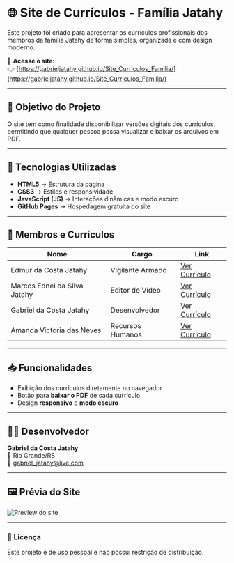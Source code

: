 # 🌐 Site de Currículos - Família Jatahy

Este projeto foi criado para apresentar os currículos profissionais dos membros da família Jatahy de forma simples, organizada e com design moderno.

🔗 **Acesse o site:**  
👉 [https://gabrieljatahy.github.io/Site_Curriculos_Familia/](https://gabrieljatahy.github.io/Site_Curriculos_Familia/)

---

## 💼 Objetivo do Projeto
O site tem como finalidade disponibilizar versões digitais dos currículos, permitindo que qualquer pessoa possa visualizar e baixar os arquivos em PDF.

---

## 🧠 Tecnologias Utilizadas
- **HTML5** → Estrutura da página  
- **CSS3** → Estilos e responsividade  
- **JavaScript (JS)** → Interações dinâmicas e modo escuro  
- **GitHub Pages** → Hospedagem gratuita do site  

---

## 👥 Membros e Currículos
| Nome | Cargo | Link |
|------|--------|------|
| Edmur da Costa Jatahy | Vigilante Armado | [Ver Currículo](https://gabrieljatahy.github.io/Site_Curriculos_Familia/edmurJatahy.html) |
| Marcos Ednei da Silva Jatahy | Editor de Vídeo | [Ver Currículo](https://gabrieljatahy.github.io/Site_Curriculos_Familia/marcosJatahy.html) |
| Gabriel da Costa Jatahy | Desenvolvedor | [Ver Currículo](https://gabrieljatahy.github.io/Site_Curriculos_Familia/gabrielJatahy.html) |
| Amanda Victoria das Neves | Recursos Humanos | [Ver Currículo](https://gabrieljatahy.github.io/Site_Curriculos_Familia/amandaVictoria.html) |

---

## 📥 Funcionalidades
- Exibição dos currículos diretamente no navegador  
- Botão para **baixar o PDF** de cada currículo  
- Design **responsivo** e **modo escuro**  

---

## 🧑‍💻 Desenvolvedor
**Gabriel da Costa Jatahy**  
📍 Rio Grande/RS  
📧 [gabriel_jatahy@live.com](mailto:gabriel_jatahy@live.com)

---

## 🖼️ Prévia do Site
![Preview do site](assets/Fotos/preview.png)

---

### 📌 Licença
Este projeto é de uso pessoal e não possui restrição de distribuição.
